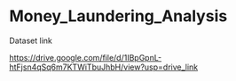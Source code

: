 # Money_Laundering_Analysis

Dataset link

https://drive.google.com/file/d/1IBpGpnL-htFjsn4qSq6m7KTWiTbuJhbH/view?usp=drive_link